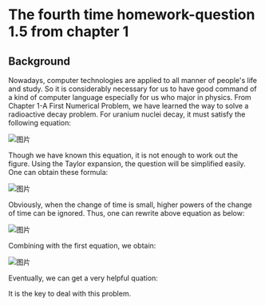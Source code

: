 # The fourth time homework-question 1.5 from chapter 1

## Background
Nowadays, computer technologies are applied to all manner of people's life and study. So it is considerably necessary for us to have good command of a kind of computer language especially for us who major in physics. From Chapter 1-A First Numerical Problem, we have learned the way to solve a radioactive decay problem. 
For uranium nuclei decay, it must satisfy the following equation:

![图片](https://github.com/TanMingjun/compuational_physics_N2014301020106/blob/master/Ex-4/equation/DUBC0F7EY4FBZ1.png)

Though we have known this equation, it is not enough to work out the figure. Using the Taylor expansion, the question will be simplified easily. One can obtain these formula:

![图片](https://github.com/TanMingjun/compuational_physics_N2014301020106/blob/master/Ex-4/equation/D8EQWQ391K67AOHZV0.png)

Obviously, when the change of time is small, higher powers of the change of time can be ignored. Thus, one can rewrite above equation as below:

![图片](https://github.com/TanMingjun/compuational_physics_N2014301020106/blob/master/Ex-4/equation/QTJ9C5AMF%5DPT0JMP3180E.png)

Combining with the first equation, we obtain:

![图片]()

Eventually, we can get a very helpful quation:

It is the key to deal with this problem.
